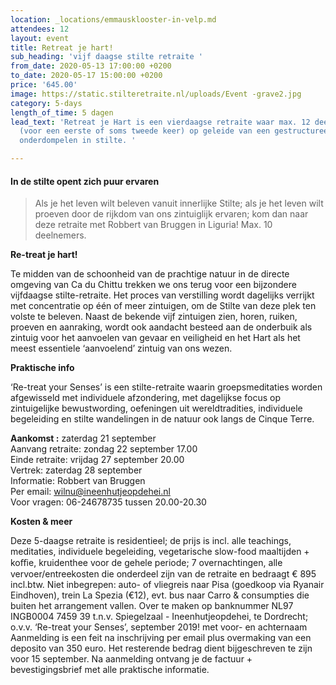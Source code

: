 ```yaml
---
location: _locations/emmausklooster-in-velp.md
attendees: 12
layout: event
title: Retreat je hart!
sub_heading: 'vijf daagse stilte retraite '
from_date: 2020-05-13 17:00:00 +0200
to_date: 2020-05-17 15:00:00 +0200
price: '645.00'
image: https://static.stilteretraite.nl/uploads/Event -grave2.jpg
category: 5-days
length_of_time: 5 dagen
lead_text: 'Retreat je Hart is een vierdaagse retraite waar max. 12 deelnemers zich
  (voor een eerste of soms tweede keer) op geleide van een gestructureerd dagprogramma
  onderdompelen in stilte. '

---
```

#### **In de stilte opent zich puur ervaren**

> Als je het leven wilt beleven vanuit innerlijke Stilte; als je het leven wilt proeven door de rijkdom van ons zintuiglijk ervaren; kom dan naar deze retraite met Robbert van Bruggen in Liguria! Max. 10 deelnemers.

**Re-treat je hart!**

Te midden van de schoonheid van de prachtige natuur in de directe omgeving van Ca du Chittu trekken we ons terug voor een bijzondere vijfdaagse stilte-retraite. Het proces van verstilling wordt dagelijks verrijkt met concentratie op één of meer zintuigen, om de Stilte van deze plek ten volste te beleven. Naast de bekende vijf zintuigen zien, horen, ruiken, proeven en aanraking, wordt ook aandacht besteed aan de onderbuik als zintuig voor het aanvoelen van gevaar en veiligheid en het Hart als het meest essentiele ‘aanvoelend’ zintuig van ons wezen.

**Praktische info**

‘Re-treat your Senses’ is een stilte-retraite waarin groepsmeditaties worden afgewisseld met individuele afzondering, met dagelijkse focus op zintuigelijke bewustwording, oefeningen uit wereldtradities, individuele begeleiding en stilte wandelingen in de natuur ook langs de Cinque Terre.

**Aankomst :** zaterdag 21 september  
Aanvang retraite: zondag 22 september 17.00  
Einde retraite: vrijdag 27 september 20.00  
Vertrek: zaterdag 28 september  
Informatie: Robbert van Bruggen  
Per email: wilnu@ineenhutjeopdehei.nl  
Voor vragen: 06-24678735 tussen 20.00-20.30

**Kosten & meer**

Deze 5-daagse retraite is residentieel; de prijs is incl. alle teachings, meditaties, individuele begeleiding, vegetarische slow-food maaltijden + koﬃe, kruidenthee voor de gehele periode; 7 overnachtingen, alle vervoer/entreekosten die onderdeel zijn van de retraite en bedraagt € 895 incl.btw. Niet inbegrepen: auto- of vliegreis naar Pisa (goedkoop via Ryanair Eindhoven), trein La Spezia (€12), evt. bus naar Carro & consumpties die buiten het arrangement vallen. Over te maken op banknummer NL97 INGB0004 7459 39 t.n.v. Spiegelzaal - Ineenhutjeopdehei, te Dordrecht; o.v.v. ‘Re-treat your Senses’, september 2019! met voor- en achternaam Aanmelding is een feit na inschrijving per email plus overmaking van een deposito van 350 euro. Het resterende bedrag dient bijgeschreven te zijn voor 15 september. Na aanmelding ontvang je de factuur + bevestigingsbrief met alle praktische informatie.